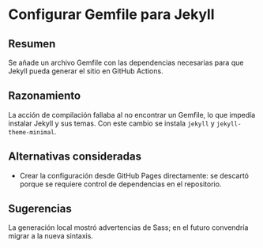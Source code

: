 # Configurar Gemfile para Jekyll

## Resumen
Se añade un archivo Gemfile con las dependencias necesarias para que Jekyll pueda generar el sitio en GitHub Actions.

## Razonamiento
La acción de compilación fallaba al no encontrar un Gemfile, lo que impedía instalar Jekyll y sus temas. Con este cambio se instala `jekyll` y `jekyll-theme-minimal`.

## Alternativas consideradas
- Crear la configuración desde GitHub Pages directamente: se descartó porque se requiere control de dependencias en el repositorio.

## Sugerencias
La generación local mostró advertencias de Sass; en el futuro convendría migrar a la nueva sintaxis.

